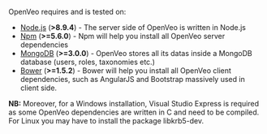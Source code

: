 OpenVeo requires and is tested on:

- [Node.js](https://nodejs.org/en/) (**&gt;8.9.4**) - The server side of OpenVeo is written in Node.js
- [Npm](https://www.npmjs.com/) (**&gt;=5.6.0**) - Npm will help you install all OpenVeo server dependencies
- [MongoDB](https://www.mongodb.org/) (**&gt;=3.0.0**) - OpenVeo stores all its datas inside a MongoDB database (users, roles, taxonomies etc.)
- [Bower](http://bower.io/) (**&gt;=1.5.2**) - Bower will help you install all OpenVeo client dependencies, such as AngularJS and Bootstrap massively used in client side.

**NB:** Moreover, for a Windows installation, Visual Studio Express is required as some OpenVeo dependencies are written in C and need to be compiled. For Linux you may have to install the package libkrb5-dev.
